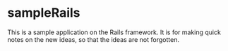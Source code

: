 sampleRails
===========
This is a sample application on the Rails framework. It is for making quick notes on the new ideas, so that the ideas are not forgotten.
